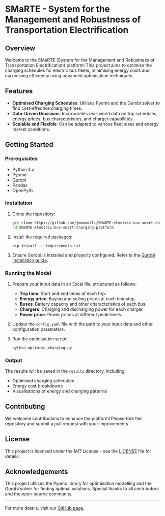 # SMaRTE - System for the Management and Robustness of Transportation Electrification

## Overview

Welcome to the SMaRTE (System for the Management and Robustness of Transportation Electrification) platform! This project aims to optimise the charging schedules for electric bus fleets, minimising energy costs and maximising efficiency using advanced optimisation techniques.

## Features

- **Optimised Charging Schedules**: Utilises Pyomo and the Gurobi solver to find cost-effective charging times.
- **Data-Driven Decisions**: Incorporates real-world data on trip schedules, energy prices, bus characteristics, and charger capabilities.
- **Scalable and Flexible**: Can be adapted to various fleet sizes and energy market conditions.

## Getting Started

### Prerequisites

- Python 3.x
- Pyomo
- Gurobi
- Pandas
- OpenPyXL

### Installation

1. Clone the repository:
   ```bash
   git clone https://github.com/jmanzolli/SMaRTE-electric-bus-smart-charging-platform.git
   cd SMaRTE-electric-bus-smart-charging-platform
   ```

2. Install the required packages:
   ```bash
   pip install -r requirements.txt
   ```

3. Ensure Gurobi is installed and properly configured. Refer to the [Gurobi installation guide](https://www.gurobi.com/documentation/9.1/quickstart_linux/software_installation_guid.html).

### Running the Model

1. Prepare your input data in an Excel file, structured as follows:
   - **Trip time**: Start and end times of each trip.
   - **Energy price**: Buying and selling prices at each timestep.
   - **Buses**: Battery capacity and other characteristics of each bus.
   - **Chargers**: Charging and discharging power for each charger.
   - **Power price**: Power prices at different peak levels.

2. Update the `config.yaml` file with the path to your input data and other configuration parameters.

3. Run the optimisation script:
   ```bash
   python optimise_charging.py
   ```

### Output

The results will be saved in the `results` directory, including:
- Optimised charging schedules
- Energy cost breakdowns
- Visualisations of energy and charging patterns

## Contributing

We welcome contributions to enhance the platform! Please fork the repository and submit a pull request with your improvements.

## License

This project is licensed under the MIT License - see the [LICENSE](LICENSE) file for details.

## Acknowledgements

This project utilises the Pyomo library for optimisation modelling and the Gurobi solver for finding optimal solutions. Special thanks to all contributors and the open-source community.

---

For more details, visit our [GitHub page](https://github.com/jmanzolli/SMaRTE-electric-bus-smart-charging-platform).
